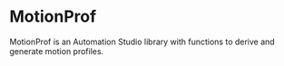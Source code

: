 # MotionProf

MotionProf is an Automation Studio library with functions to derive and generate motion profiles.
